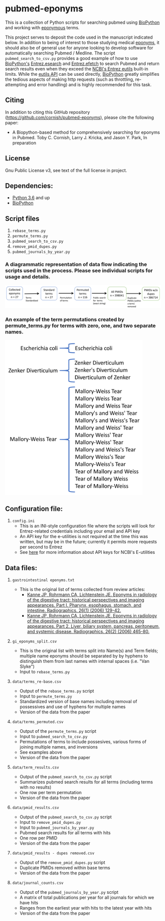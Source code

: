 # pubmed-eponyms

This is a collection of Python scripts for searching pubmed using [BioPython](https://pypi.python.org/pypi/biopython) and working with [eponymous](https://en.wikipedia.org/wiki/Eponym) terms.

This project serves to deposit the code used in the manuscript indicated below. In addition to being of interest to those studying medical [eponyms](https://en.wikipedia.org/wiki/Eponym), it should also be of general use for anyone looking to develop software for automatically searching Pubmed / Medline. The script `pubmed_search_to_csv.py` provides a good example of how to use [BioPython's](https://pypi.python.org/pypi/biopython) [Entrez.esearch](https://biopython.org/DIST/docs/api/Bio.Entrez-module.html) and [Entrez.efetch](https://biopython.org/DIST/docs/api/Bio.Entrez-module.html) to search Pubmed and return search results even when they exceed the [NCBI's Entrez eutils](https://www.ncbi.nlm.nih.gov/books/NBK25500/) built-in limits. While the [eutils API](https://www.ncbi.nlm.nih.gov/books/NBK25500/) can be used directly, [BioPython](https://pypi.python.org/pypi/biopython) greatly simplifies the tedious aspects of making http requests (such as throttling, re-attempting and error handling) and is highly recommended for this task.

## Citing
In addition to citing this GitHub repository (https://github.com/cornish/pubmed-eponyms), please cite the following paper:

- A Biopython-based method for comprehensively searching for eponyms in Pubmed. Toby C. Cornish, Larry J. Kricka, and Jason Y. Park, In preparation


## License
Gnu Public License v3, see text of the full license in project.


## Dependencies:
- [Python 3.6](https://www.python.org/downloads/) and up
- [BioPython](https://pypi.python.org/pypi/biopython)


## Script files
1. `rebase_terms.py`
2. `permute_terms.py`
3. `pubmed_search_to_csv.py`
4. `remove_pmid_dupes.py`
5. `pubmed_journals_by_year.py`

### A diagrammatic representation of data flow indicating the scripts used in the process. Please see individual scripts for usage and details.

![](https://github.com/cornish/pubmed-eponyms/blob/main/data%20flow%20diagram/data_flow.png)

### An example of the term permutations created by permute_terms.py for terms with zero, one, and two separate names.

<img src="https://github.com/cornish/pubmed-eponyms/blob/main/data%20flow%20diagram/permutations.png" height="500" />

## Configuration file:
1. `config.ini`
   - This is an INI-style configuration file where the scripts will look for Entrez-related credentials including your email and API key
   - An API key for the e-utilities is not required at the time this was written, but may be in the future; currently it permits more requests per second to Entrez
   - See [here](https://ncbiinsights.ncbi.nlm.nih.gov/2017/11/02/new-api-keys-for-the-e-utilities/) for more information about API keys for NCBI's E-utilities

## Data files:
1. `gastrointestinal eponyms.txt`
   - This is the original list of terms collected from review articles:
     + [Kanne JP, Rohrmann CA, Lichtenstein JE. Eponyms in radiology of the digestive tract: historical perspectives and imaging appearances. Part I. Pharynx, esophagus, stomach, and intestine. Radiographics. 26(1) (2006) 129-42.](https://doi.org/10.1148/rg.261055084) 
     + [Kanne JP, Rohrmann CA, Lichtenstein JE. Eponyms in radiology of the digestive tract: historical perspectives and imaging appearances. Part 2. Liver, biliary system, pancreas, peritoneum, and systemic disease. Radiographics. 26(2) (2006) 465-80.](https://doi.org/10.1148/rg.262055130)

2. `gi_eponyms_split.csv`
   - This is the original list with terms split into Name(s) and Term fields; multiple name eponyms should be separated by by hyphens to distinguish them from last names with internal spaces (i.e. "Van Slyke")
   - Input to `rebase_terms.py`
3. `data/terms_re-base.csv`
   - Output of the `rebase_terms.py` script
   - Input to `permute_terms.py`
   - Standardized version of base names including removal of possessives and use of hyphens for multiple names
   - Version of the data from the paper
4. `data/terms_permuted.csv`
   - Output of the `permute_terms.py` script
   - Input to `pubmed_search_to_csv.py`
   - Permutations of terms to include possesives, various forms of joining multiple names, and inversions
   - See examples above
   - Version of the data from the paper
5. `data/term_results.csv`
   - Output of the `pubmed_search_to_csv.py` script
   - Summarizes pubmed search results for all terms (including terms with no results)
   - One row per term permutation
   - Version of the data from the paper
5. `data/pmid_results.csv`
   - Output of the `pubmed_search_to_csv.py` script
   - Input to `remove_pmid_dupes.py` 
   - Input to `pubmed_journals_by_year.py`
   - Pubmed search results for all terms with hits
   - One row per PMID 
   - Version of the data from the paper
6. `data/pmid_results - dupes removed.csv`
   - Output of the `remove_pmid_dupes.py` script
   - Duplicate PMIDs removed within base terms
   - Version of the data from the paper
7. `data/journal_counts.csv`
   - Output of the `pubmed_journals_by_year.py` script
   - A matrix of total publications per year for all journals for which we have hits 
   - Ranges from the earliest year with hits to the latest year with hits
   - Version of the data from the paper
